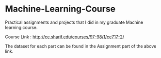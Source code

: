# Machine-Learning-Course
Practical assignments and projects that I did in my graduate Machine learning course.



Course Link : http://ce.sharif.edu/courses/97-98/1/ce717-2/

The dataset for each part can be found in the Assignment part of the above link.
